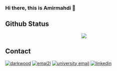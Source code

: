 ### Hi there, this is Amirmahdi 👋


## Github Status
<center>
<img src="https://github-readme-stats.vercel.app/api?username=titansarus&show_icons=True"/>
</center>




## Contact

<a href="https://amirmahdinamjoo.com"><img src="https://img.icons8.com/fluent/96/000000/domain.png" alt="darkwood"/></a>
<a href="mailto:amirmahdi.namjoo1@gmail.com"><img src="https://img.icons8.com/color/96/000000/gmail.png" alt="emai2l"/></a>
<a href="mailto:amirmahdi.namjoo@sharif.edu"><img src="https://img.icons8.com/stickers/100/000000/education.png" alt="university email"/></a>
<a href="https://www.linkedin.com/in/amirmahdi-namjoo-23b4b9192/"><img src="https://img.icons8.com/color/96/000000/linkedin.png" alt="linkedin"/></a>




